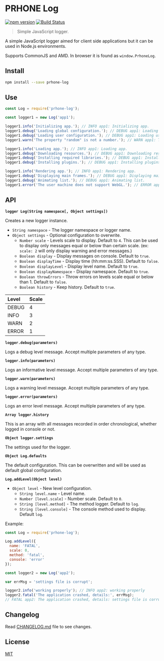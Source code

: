 # PRHONE Log

[![npm version](https://badge.fury.io/js/prhone-log.svg)](https://badge.fury.io/js/prhone-log)
[![Build Status](https://travis-ci.org/romelperez/prhone-log.svg?branch=master)](https://travis-ci.org/romelperez/prhone-log)

> Simple JavaScript logger.

A simple JavaScript logger aimed for client side applications but it can be used in Node.js environments.

Supports CommonJS and AMD. In browser it is found as `window.PrhoneLog`.

## Install

```bash
npm install --save prhone-log
```

## Use

```js
const Log = require('prhone-log');

const logger1 = new Log('app1');

logger1.info('Initializing app.'); // INFO app1: Initializing app.
logger1.debug('Loading global configuration.'); // DEBUG app1: Loading global configuration.
logger1.debug('Loading user configuration.'); // DEBUG app1: Loading user configuration.
logger1.warn('The property "random" is not a number.'); // WARN app1: The property "random" is not a number.

logger1.info('Loading app.'); // INFO app1: Loading app.
logger1.debug('Downloading resources.'); // DEBUG app1: Downloading resources.
logger1.debug('Installing required libraries.'); // DEBUG app1: Installing required libraries.
logger1.debug('Installing plugins.'); // DEBUG app1: Installing plugins.

logger1.info('Rendering app.'); // INFO app1: Rendering app.
logger1.debug('Displaying main frames.'); // DEBUG app1: Displaying main frames.
logger1.debug('Animating list.'); // DEBUG app1: Animating list.
logger1.error('The user machine does not support WebGL.'); // ERROR app1: The user machine does not support WebGL.
```

## API

**`logger Log(String namespace[, Object settings])`**

Creates a new logger instance.

- `String namespace` - The logger namespace or logger name.
- `Object settings` - Optional configuration to overwrite.
  - `Number scale` - Levels scale to display. Default to `4`. This can be used to display only messages equal or below than certain scale. (ex: `scale: 2` will only display warning and error messages.)
  - `Boolean display` - Display messages on console. Default to `true`.
  - `Boolean displayTime` - Display time (hh:mm:ss.SSS). Default to `false`.
  - `Boolean displayLevel` - Display level name. Default to `true`.
  - `Boolean displayNamespace` - Display namespace. Default to `true`.
  - `Boolean throwErrors` - Throw errors on levels scale equal or below than 1. Default to `false`.
  - `Boolean history` - Keep history. Default to `true`.

| Level | Scale  |
| :---- | :----- |
| DEBUG | 4      |
| INFO  | 3      |
| WARN  | 2      |
| ERROR | 1      |

**`logger.debug(parameters)`**

Logs a debug level message. Accept multiple parameters of any type.

**`logger.info(parameters)`**

Logs an informative level message. Accept multiple parameters of any type.

**`logger.warn(parameters)`**

Logs a warning level message. Accept multiple parameters of any type.

**`logger.error(parameters)`**

Logs an error level message. Accept multiple parameters of any type.

**`Array logger.history`**

This is an array with all messages recorded in order chronological, whether logged in console or not.

**`Object logger.settings`**

The settings used for the logger.

**`Object Log.defaults`**

The default configuration. This can be overwritten and will be used as default global configuration.

**`Log.addLevel(Object level)`**

- `Object level` - New level configuration.
  - `String level.name` - Level name.
  - `Number [level.scale]` - Number scale. Default to `0`.
  - `String [level.method]` - The method logger. Default to `log`.
  - `String [level.console]` - The console method used to display. Default `log`.

Example:

```js
const Log = require('prhone-log');

Log.addLevel({
  name: 'FATAL',
  scale: 0,
  method: 'fatal',
  console: 'error'
});

const logger2 = new Log('app2');

var errMsg = 'settings file is corrupt';

logger2.info('working properly'); // INFO app2: working properly
logger2.fatal('The application crashed, details:', errMsg);
// FATAL app2: The application crashed, details: settings file is corrupt
```

## Changelog

Read [CHANGELOG.md](./CHANGELOG.md) file to see changes.

## License

[MIT](./LICENSE)
